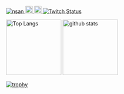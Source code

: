 <p align="left">
  <a href="https://github.com/nsan0303">
    <img src="https://komarev.com/ghpvc/?username=nsan0303" alt="nsan" />
  </a>
  <a href="http://twitter.com/Nsan0303">
    <img height="20" src="https://img.shields.io/twitter/follow/Nsan0303?label=Twitter&logo=twitter&style=flat" />
  </a>
  <a href="https://github.com/Nsan0303">
    <img height="20" src="https://img.shields.io/github/followers/nsan0303?label=follow&logo=github&style=flat" />
  </a>
  <a href="https://www.twitch.tv/nsan0303">
  <img alt="Twitch Status" src="https://img.shields.io/twitch/status/nsan0303?style=social">
    </a>
</p>

<p align="left"> 
  <img alt="Top Langs" height="150px" src="https://github-readme-stats.vercel.app/api/top-langs/?username=Nsan0303&layout=compact&count_private=true&show_icons=true&theme=onedark" />
  <img alt="github stats" height="150px" src="https://github-readme-stats.vercel.app/api?username=Nsan0303&count_private=true&show_icons=true&show_icons=true&theme=onedark" />
</p>

[![trophy](https://github-profile-trophy.vercel.app/?username=Nsan0303&theme=onedark&column=7
)](https://github.com/ryo-ma/github-profile-trophy)
